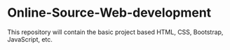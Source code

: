 # Online-Source-Web-development
This repository will contain the basic project based HTML, CSS, Bootstrap, JavaScript, etc.
